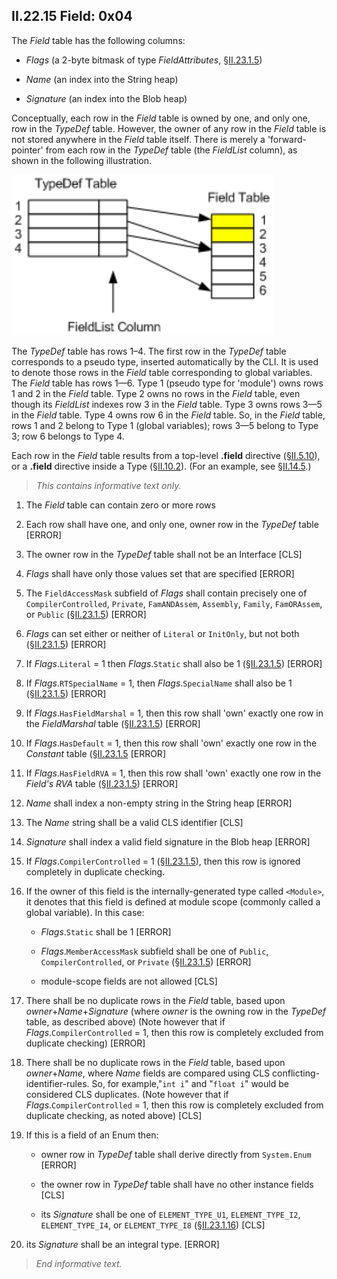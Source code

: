 ## II.22.15 Field: 0x04

The _Field_ table has the following columns:

 * _Flags_ (a 2-byte bitmask of type _FieldAttributes_, §[II.23.1.5](ii.23.1.5-flags-for-fields-fieldattributes.md))

 * _Name_ (an index into the String heap)

 * _Signature_ (an index into the Blob heap)

Conceptually, each row in the _Field_ table is owned by one, and only one, row in the _TypeDef_ table. However, the owner of any row in the _Field_ table is not stored anywhere in the _Field_ table itself. There is merely a 'forward-pointer' from each row in the _TypeDef_ table (the _FieldList_ column), as shown in the following illustration.

 ![](ii.22.15-field-figure-1.png)

The _TypeDef_ table has rows 1&ndash;4. The first row in the _TypeDef_ table corresponds to a pseudo type, inserted automatically by the CLI. It is used to denote those rows in the _Field_ table corresponding to global variables. The _Field_ table has rows 1&mdash;6. Type 1 (pseudo type for 'module') owns rows 1 and 2 in the _Field_ table. Type 2 owns no rows in the _Field_ table, even though its _FieldList_ indexes row 3 in the _Field_ table. Type 3 owns rows 3&mdash;5 in the _Field_ table. Type 4 owns row 6 in the _Field_ table.  So, in the _Field_ table, rows 1 and 2 belong to Type 1 (global variables); rows 3&mdash;5 belong to Type 3; row 6 belongs to Type 4.

Each row in the _Field_ table results from a top-level **.field** directive (§[II.5.10](#todo-missing-hyperlink)), or a **.field** directive inside a Type (§[II.10.2](#todo-missing-hyperlink)). (For an example, see §[II.14.5](#todo-missing-hyperlink).)

> _This contains informative text only._

 1. The _Field_ table can contain zero or more rows

 2. Each row shall have one, and only one, owner row in the _TypeDef_ table \[ERROR\]

 3. The owner row in the _TypeDef_ table shall not be an Interface \[CLS\]

 4. _Flags_ shall have only those values set that are specified \[ERROR\]

 5. The `FieldAccessMask` subfield of _Flags_ shall contain precisely one of `CompilerControlled`, `Private`, `FamANDAssem`, `Assembly`, `Family`, `FamORAssem`, or `Public` (§[II.23.1.5](ii.23.1.5-flags-for-fields-fieldattributes.md)) \[ERROR\]

 6. _Flags_ can set either or neither of `Literal` or `InitOnly`, but not both (§[II.23.1.5](ii.23.1.5-flags-for-fields-fieldattributes.md)) \[ERROR\]

 7. If _Flags_.`Literal` = 1 then _Flags_.`Static` shall also be 1 (§[II.23.1.5](ii.23.1.5-flags-for-fields-fieldattributes.md)) \[ERROR\]

 8. If _Flags_.`RTSpecialName` = 1, then _Flags_.`SpecialName` shall also be 1 (§[II.23.1.5](ii.23.1.5-flags-for-fields-fieldattributes.md)) \[ERROR\]

 9. If _Flags_.`HasFieldMarshal` = 1, then this row shall 'own' exactly one row in the _FieldMarshal_ table (§[II.23.1.5](ii.23.1.5-flags-for-fields-fieldattributes.md)) \[ERROR\]

 10. If _Flags_.`HasDefault` = 1, then this row shall 'own' exactly one row in the _Constant_ table (§[II.23.1.5](ii.23.1.5-flags-for-fields-fieldattributes.md) \[ERROR\]

 11. If _Flags_.`HasFieldRVA` = 1, then this row shall 'own' exactly one row in the _Field's RVA_ table (§[II.23.1.5](ii.23.1.5-flags-for-fields-fieldattributes.md)) \[ERROR\]

 12. _Name_ shall index a non-empty string in the String heap \[ERROR\]

 13. The _Name_ string shall be a valid CLS identifier \[CLS\]

 14. _Signature_ shall index a valid field signature in the Blob heap \[ERROR\]

 15. If _Flags_.`CompilerControlled` = 1 (§[II.23.1.5](ii.23.1.5-flags-for-fields-fieldattributes.md)), then this row is ignored completely in duplicate checking.

 16. If the owner of this field is the internally-generated type called `<Module>`, it denotes that this field is defined at module scope (commonly called a global variable). In this case:

     * _Flags_.`Static` shall be 1 \[ERROR\] 

     * _Flags_.`MemberAccessMask` subfield shall be one of `Public`, `CompilerControlled`, or `Private` (§[II.23.1.5](ii.23.1.5-flags-for-fields-fieldattributes.md)) \[ERROR\]

     * module-scope fields are not allowed  \[CLS\]

 17. There shall be no duplicate rows in the _Field_ table, based upon _owner_+_Name_+_Signature_ (where _owner_ is the owning row in the _TypeDef_ table, as described above) (Note however that if _Flags_.`CompilerControlled` = 1, then this row is completely excluded from duplicate checking) \[ERROR\]

 18. There shall be no duplicate rows in the _Field_ table, based upon _owner_+_Name_, where _Name_ fields are compared using CLS conflicting-identifier-rules. So, for example,"`int i`" and "`float i`" would be considered CLS duplicates. (Note however that if _Flags_.`CompilerControlled` = 1, then this row is completely excluded from duplicate checking, as noted above) \[CLS\]

 19. If this is a field of an Enum then: 
 
     * owner row in _TypeDef_ table shall derive directly from `System.Enum` \[ERROR\]

     * the owner row in _TypeDef_ table shall have no other instance fields \[CLS\]

     * its _Signature_ shall be one of `ELEMENT_TYPE_U1`, `ELEMENT_TYPE_I2`, `ELEMENT_TYPE_I4`, or `ELEMENT_TYPE_I8` (§[II.23.1.16](ii.23.1.16-element-types-used-in-signatures.md)) \[CLS\]

 20. its _Signature_ shall be an integral type. \[ERROR\]

> _End informative text._
